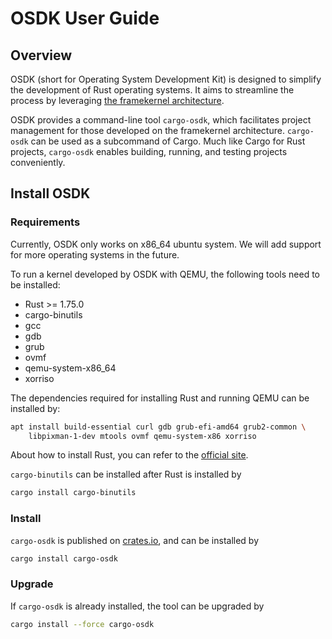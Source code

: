 # OSDK User Guide

## Overview

OSDK (short for Operating System Development Kit) 
is designed to simplify the development of Rust operating systems.
It aims to streamline the process 
by leveraging [the framekernel architecture](../../kernel/the-framekernel-architecture.md). 

OSDK provides a command-line tool `cargo-osdk`,
which facilitates project management 
for those developed on the framekernel architecture.
`cargo-osdk` can be used as a subcommand of Cargo.
Much like Cargo for Rust projects,
`cargo-osdk` enables building, running,
and testing projects conveniently.

## Install OSDK

### Requirements
Currently, OSDK only works on x86_64 ubuntu system.
We will add support for more operating systems in the future.

To run a kernel developed by OSDK with QEMU,
the following tools need to be installed:
- Rust >= 1.75.0
- cargo-binutils
- gcc
- gdb
- grub
- ovmf
- qemu-system-x86_64
- xorriso

The dependencies required for installing Rust and running QEMU can be installed by:
```bash
apt install build-essential curl gdb grub-efi-amd64 grub2-common \
    libpixman-1-dev mtools ovmf qemu-system-x86 xorriso
```

About how to install Rust, you can refer to
the [official site](https://www.rust-lang.org/tools/install).

`cargo-binutils` can be installed
after Rust is installed by
```bash
cargo install cargo-binutils
```

### Install

`cargo-osdk` is published on [crates.io](https://crates.io/),
and can be installed by
```bash
cargo install cargo-osdk
```

### Upgrade
If `cargo-osdk` is already installed,
the tool can be upgraded by
```bash
cargo install --force cargo-osdk
```
